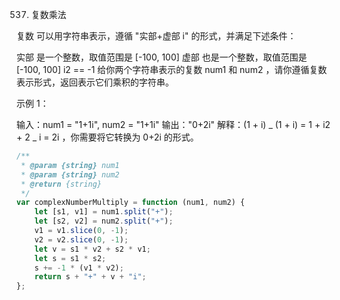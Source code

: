 537. 复数乘法

复数 可以用字符串表示，遵循 "实部+虚部 i" 的形式，并满足下述条件：

实部 是一个整数，取值范围是 [-100, 100]
虚部 也是一个整数，取值范围是 [-100, 100]
i2 == -1
给你两个字符串表示的复数 num1 和 num2 ，请你遵循复数表示形式，返回表示它们乘积的字符串。

示例 1：

输入：num1 = "1+1i", num2 = "1+1i"
输出："0+2i"
解释：(1 + i) _ (1 + i) = 1 + i2 + 2 _ i = 2i ，你需要将它转换为 0+2i 的形式。

```js
/**
 * @param {string} num1
 * @param {string} num2
 * @return {string}
 */
var complexNumberMultiply = function (num1, num2) {
    let [s1, v1] = num1.split("+");
    let [s2, v2] = num2.split("+");
    v1 = v1.slice(0, -1);
    v2 = v2.slice(0, -1);
    let v = s1 * v2 + s2 * v1;
    let s = s1 * s2;
    s += -1 * (v1 * v2);
    return s + "+" + v + "i";
};
```
